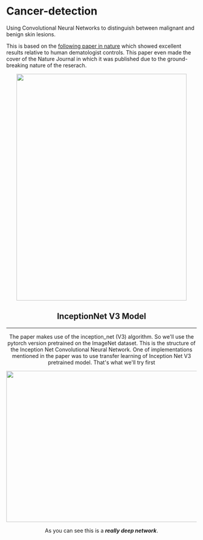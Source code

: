 # Cancer-detection
Using Convolutional Neural Networks to distinguish between malignant and benign skin lesions.

This is based on the [following paper in nature](https://www.nature.com/articles/nature21056.epdf?author_access_token=8oxIcYWf5UNrNpHsUHd2StRgN0jAjWel9jnR3ZoTv0NXpMHRAJy8Qn10ys2O4tuPakXos4UhQAFZ750CsBNMMsISFHIKinKDMKjShCpHIlYPYUHhNzkn6pSnOCt0Ftf6) which showed excellent results relative to human dematologist controls. This paper even made the cover of the Nature Journal in which it was published due to the ground-breaking nature of the reserach. 

<div style="text-align:center"><img src="https://pbs.twimg.com/media/C3qJe4qWcAEhPOE.jpg" width="450" height="600" />


## InceptionNet V3 Model
----
The paper makes use of the inception_net (V3) algorithm. So we'll use the pytorch version pretrained on the ImageNet dataset.
This is the structure of the Inception Net Convolutional Neural Network. One of implementations mentioned in the paper was to 
use transfer learning of Inception Net V3 pretrained model. That's what we'll try first

<div style="text-align:center"><img src="https://4.bp.blogspot.com/-TMOLlkJBxms/Vt3HQXpE2cI/AAAAAAAAA8E/7X7XRFOY6Xo/s1600/image03.png" width="900" height="400" />    
    
As you can see this is a **_really deep network_**.
